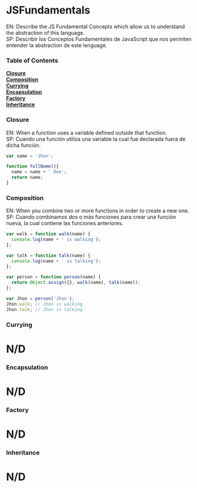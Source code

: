 # JSFundamentals
EN: Describe the JS Fundamental Concepts which allow us to understand the abstraction of this language.
<br />
SP: Describir los Conceptos Fundamentales de JavaScript que nos permiten entender la abstraction de este lenguage.

### Table of Contents
**[Closure](#closure)** <br/>
**[Composition](#composition)** <br/>
**[Currying](#currying)** <br/>
**[Encapsulation](#encapsulation)** <br/>
**[Factory](#factory)** <br/>
**[Inheritance](#inheritance)** <br/>

### Closure
EN: When a function uses a variable defined outside that function. <br />
SP: Cuando una función utiliza una variable la cual fue declarada fuera de dicha función.

```javascript
var name = 'Jhon';

function fullName(){
  name = name + ' Doe';
  return name;
}
```

### Composition
EN: When you combine two or more functions in order to create a new one. <br />
SP: Cuando combinamos dos o más funciones para crear una función nueva, la cual contiene las funciones anteriores.

```javascript
var walk = function walk(name) {
  console.log(name + ' is walking');
};

var talk = function talk(name) {
  console.log(name + ' is talking');
};

var person = function person(name) {
  return Object.assign({}, walk(name), talk(name));
};

var Jhon = person('Jhon');
Jhon.walk; // Jhon is walking
Jhon.talk; // Jhon is talking
```

### Currying
<h1>N/D</h1>

### Encapsulation
<h1>N/D</h1>

### Factory
<h1>N/D</h1>

### Inheritance
<h1>N/D</h1>
